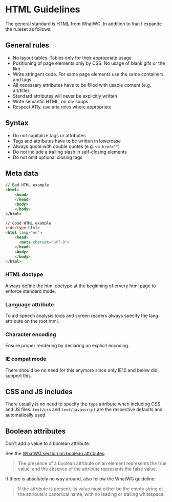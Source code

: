 # HTML Guidelines

The general standard is [HTML](https://html.spec.whatwg.org/) from WhatWG. In addition to that I expande the
ruleset as follows:

## General rules

 * No layout tables. Tables only for their appropriate usage
 * Positioning of page elements only by CSS. No usage of blank gifs or the like
 * Write stringent code. For same page elements use the same containers and tags
 * All necessary attributes have to be filled with usable content (e.g. alt/title)
 * Standard attributes will never be explicitly written
 * Write semantic HTML, no div soups
 * Respect A11y, use aria roles where appropriate

## Syntax
 * Do not capitalize tags or attributes
 * Tags and attributes have to be written in lowercase
 * Always quote with double quotes (e.g. `<a href=""`)
 * Do not include a trailing slash in self-closing elements
 * Do not omit optional closing tags

## Meta data

```html
// Bad HTML example
<html>
    <head>
    </head>
    <body>
    </body>
</html>

// Good HTML example
<!doctype html>
<html lang="en">
    <head>
      <meta charset="utf-8">
    </head>
    <body>
    </body>
</html>
```
### HTML doctype
Always define the html doctype at the beginning of ervery html page to enforce standard mode.

### Language attribute
To aid speech analysis tools and screen readers always specify the lang attribute on the root html.

### Character encoding
Ensure proper rendering by declaring an explicit encoding.

### IE compat mode
There should be no need for this anymore since only IE10 and below did support this.

## CSS and JS includes
There usually is no need to specify the `type` attribute when including CSS and JS files. `text/css` and `text/javascript` are the respective defaults and automatically used.

## Boolean attributes
Don't add a value to a boolean attribute.

See the [WhatWG section on boolean attributes](https://www.whatwg.org/specs/web-apps/current-work/multipage/common-microsyntaxes.html#boolean-attributes):
> The presence of a boolean attribute on an element represents the true value, and the absence of the attribute represents the false value.

If there is absolutely no way around, also follow the WhatWG guideline:
>If the attribute is present, its value must either be the empty string or the attribute's canonical name, with no leading or trailing whitespace.
